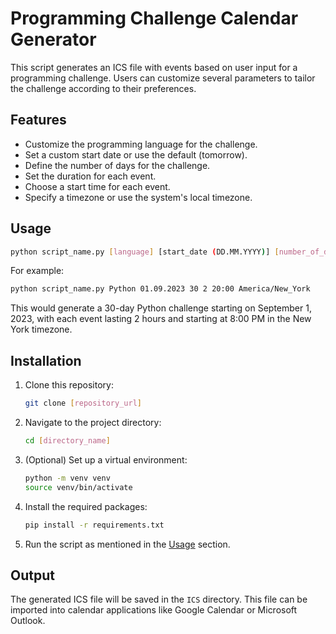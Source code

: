 # Programming Challenge Calendar Generator

This script generates an ICS file with events based on user input for a programming challenge. Users can customize several parameters to tailor the challenge according to their preferences.

## Features

- Customize the programming language for the challenge.
- Set a custom start date or use the default (tomorrow).
- Define the number of days for the challenge.
- Set the duration for each event.
- Choose a start time for each event.
- Specify a timezone or use the system's local timezone.

## Usage

```bash
python script_name.py [language] [start_date (DD.MM.YYYY)] [number_of_days=30] [length_in_hours=2] [start_time=20:00] [timezone=local]
```

For example:

```bash
python script_name.py Python 01.09.2023 30 2 20:00 America/New_York
```

This would generate a 30-day Python challenge starting on September 1, 2023, with each event lasting 2 hours and starting at 8:00 PM in the New York timezone.

## Installation

1. Clone this repository:
   ```bash
   git clone [repository_url]
   ```

2. Navigate to the project directory:
   ```bash
   cd [directory_name]
   ```

3. (Optional) Set up a virtual environment:
   ```bash
   python -m venv venv
   source venv/bin/activate
   ```

4. Install the required packages:
   ```bash
   pip install -r requirements.txt
   ```

5. Run the script as mentioned in the [Usage](#usage) section.

## Output

The generated ICS file will be saved in the `ICS` directory. This file can be imported into calendar applications like Google Calendar or Microsoft Outlook.
